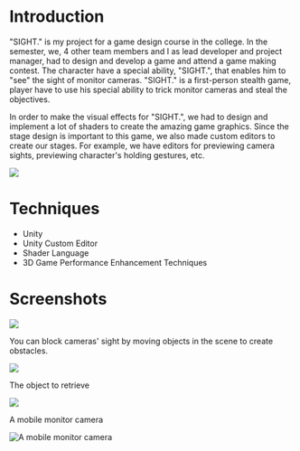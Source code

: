 # Introduction

"SIGHT." is my project for a game design course in the college. In the semester, we, 4 other team members and I as lead developer and project manager, had to design and develop a game and attend a game making contest. The character have a special ability, "SIGHT.", that enables him to "see" the sight of monitor cameras. "SIGHT." is a first-person stealth game, player have to use his special ability to trick monitor cameras and steal the objectives.

In order to make the visual effects for "SIGHT.", we had to design and implement a lot of shaders to create the amazing game graphics. Since the stage design is important to this game, we also made custom editors to create our stages. For example, we have editors for previewing camera sights, previewing character's holding gestures, etc.

![](/images/image5.png)

# Techniques

- Unity
- Unity Custom Editor
- Shader Language
- 3D Game Performance Enhancement Techniques 

# Screenshots
  
![](/images/image6.png)

You can block cameras' sight by moving objects in the scene to create obstacles.

![](/images/image7.png)

The object to retrieve

![](/images/image8.jpeg)

A mobile monitor camera

![A mobile monitor camera](/images/image9.jpeg)
